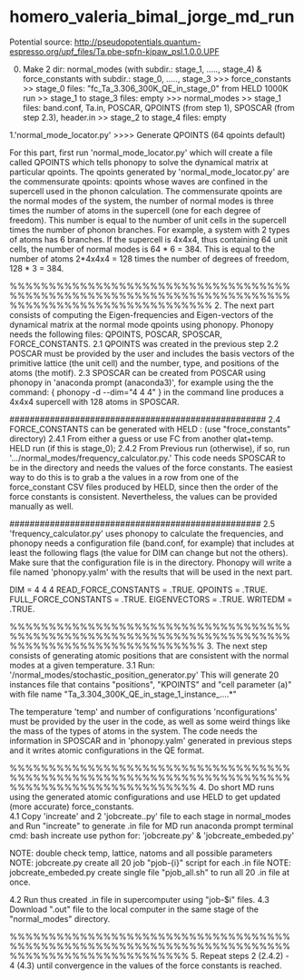 # homero_valeria_bimal_jorge_md_run
Potential source: http://pseudopotentials.quantum-espresso.org/upf_files/Ta.pbe-spfn-kjpaw_psl.1.0.0.UPF

0. Make 2 dir: normal_modes (with subdir.: stage_1, ....., stage_4) & force_constants with subdir.: stage_0, ....., stage_3
               >>> force_constants >> stage_0 files: "fc_Ta_3.306_300K_QE_in_stage_0" from HELD 1000K run
                                   >> stage_1 to stage_3 files: empty
               >>> normal_modes >> stage_1 files: band.conf, Ta.in, POSCAR, QPOINTS (from step 1), SPOSCAR (from step 2.3), header.in 
                                >> stage_2 to stage_4 files: empty

1.'normal_mode_locator.py' >>>> Generate QPOINTS (64 qpoints default)

For this part, first run 'normal_mode_locator.py' which will create a file called QPOINTS which tells phonopy to solve the dynamical matrix at particular qpoints. The qpoints generated by 'normal_mode_locator.py' are the commensurate qpoints: qpoints whose waves are confined in the supercell used in the phonon calculation. The commensurate qpoints are the normal modes of the system, the number of normal modes is three times the number of atoms in the supercell (one for each degree of freedom). This number is equal to the number of unit cells in the supercell times the number of phonon branches. For example, a system with 2 types of atoms has 6 branches. If the supercell is 4x4x4, thus containing 64 unit cells, the number of normal modes is 64 * 6 = 384. This is equal to the number of atoms 2*4x4x4 = 128 times the number of degrees of freedom, 128 * 3 = 384.

%%%%%%%%%%%%%%%%%%%%%%%%%%%%%%%%%%%%%%%%%%%%%%%%%%%%%%%%%%%%%%%%%%%%%%%%%%%%%%%%%%%%%%%%%%%%%%%%%%
2. The next part consists of computing the Eigen-frequencies and Eigen-vectors of the dynamical matrix at the normal mode qpoints using phonopy. Phonopy needs the following files: QPOINTS, POSCAR, SPOSCAR, FORCE_CONSTANTS.
    2.1 QPOINTS was created in the previous step
    2.2 POSCAR must be provided by the user and includes the basis vectors of the primitive lattice (the unit    cell) and the number, type, and 
        positions of the atoms (the motif).
    2.3 SPOSCAR can be created from POSCAR using phonopy in 'anaconda prompt (anaconda3)', for example using the the command:
        { phonopy -d --dim="4 4 4" } 
       in the command line produces a 4x4x4 supercell with 128 atoms in SPOSCAR.

###################################################
2.4 FORCE_CONSTANTS can be generated with HELD :   (use "froce_constants" directory)
    2.4.1 From either a guess or use FC from another qlat+temp. HELD run (if this is stage_0);
    2.4.2 From Previous run (otherwise), if so, run '.../normal_modes/frequency_calculator.py.' 
          This code needs SPOSCAR to be in the directory and needs the values of the force constants. The easiest way to do this is to grab a the 
          values in a row from one of the force_constant CSV files produced by HELD, since then the order of the force constants is consistent. 
          Nevertheless, the values can be provided manually as well.

##################################################
2.5 'frequency_calculator.py' uses phonopy to calculate the frequencies, and phonopy needs a configuration file (band.conf, for example) that includes at least the following flags (the value for DIM can change but not the others). Make sure that the configuration file is in the directory. Phonopy will write a file named 'phonopy.yalm' with the results that will be used in the next part. 

DIM = 4 4 4
READ_FORCE_CONSTANTS = .TRUE.
QPOINTS = .TRUE. 
FULL_FORCE_CONSTANTS = .TRUE.
EIGENVECTORS = .TRUE.
WRITEDM = .TRUE.  

%%%%%%%%%%%%%%%%%%%%%%%%%%%%%%%%%%%%%%%%%%%%%%%%%%%%%%%%%%%%%%%%%%%%%%%%%%%%%%%%%%%%%%%%%%%%%%%%%
3. The next step consists of generating atomic positions that are consistent with the normal modes at a given temperature.
3.1 Run:      
     '/normal_modes/stochastic_position_generator.py'
This will generate 20 instances file that contains "positions", "KPOINTS" and "cell parameter (a)"
with file name "Ta_3.304_300K_QE_in_stage_1_instance_....*"

The temperature 'temp' and number of configurations 'nconfigurations' must be provided by the user in the code, as well as some weird things like the mass of the types of atoms in the system. The code needs the information in SPOSCAR and in 'phonopy.yalm' generated in previous steps and it writes atomic configurations in the QE format.
 

%%%%%%%%%%%%%%%%%%%%%%%%%%%%%%%%%%%%%%%%%%%%%%%%%%%%%%%%%%%%%%%%%%%%%%%%%%%%%%%%%%%%%%%%%%%%%%%%
4. Do short MD runs using the generated atomic configurations and use HELD to get updated (more accurate) force_constants.  
4.1 Copy 'increate' and  2 'jobcreate..py' file to each stage in normal_modes and Run "increate" to generate .in file for MD run
     anaconda prompt terminal cmd: bash increate
     use python for: 'jobcreate.py' & 'jobcreate_embeded.py'
     
NOTE: double check temp, lattice, natoms and all possible parameters
NOTE: jobcreate.py create all 20 job "pjob-{i}" script for each .in file
NOTE: jobcreate_embeded.py create single file "pjob_all.sh" to run all 20 .in file at once.

4.2 Run thus created .in file in supercomputer using "job-$i" files.
4.3 Download ".out" file to the local computer in the same stage of the "normal_modes" directory.

%%%%%%%%%%%%%%%%%%%%%%%%%%%%%%%%%%%%%%%%%%%%%%%%%%%%%%%%%%%%%%%%%%%%%%%%%%%%%%%%%%%%%%%%%%%%%%%
5. Repeat steps 2 (2.4.2) - 4 (4.3) until convergence in the values of the force constants is reached.
